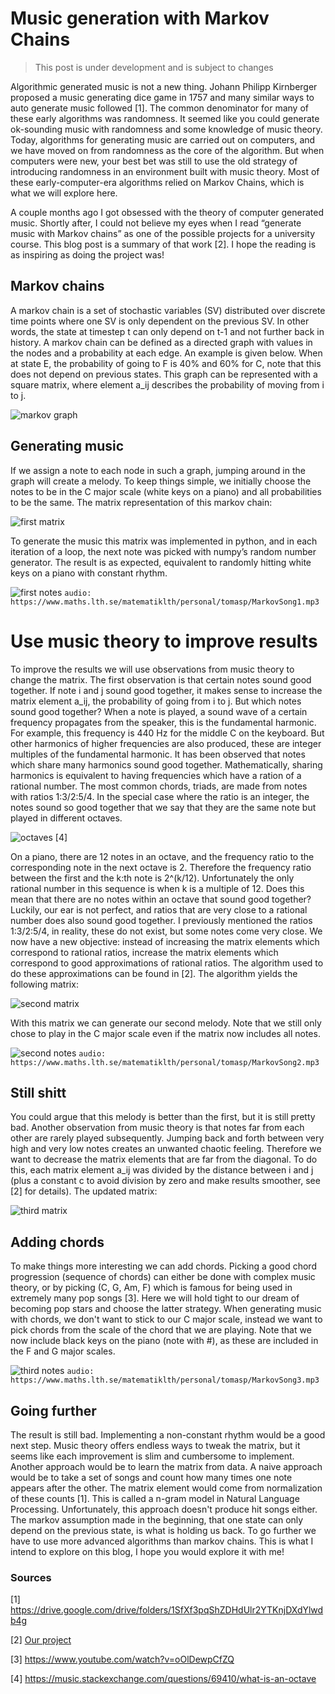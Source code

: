# Music generation with Markov Chains

> This post is under development and is subject to changes 

Algorithmic generated music is not a new thing. Johann Philipp Kirnberger proposed a music generating dice game in 1757 and many similar ways to auto generate music followed [1]. The common denominator for many of these early algorithms was randomness. It seemed like you could generate ok-sounding music with randomness and some knowledge of music theory. Today, algorithms for generating music are carried out on computers, and we have moved on from randomness as the core of the algorithm. But when computers were new, your best bet was still to use the old strategy of introducing randomness in an environment built with music theory. Most of these early-computer-era algorithms relied on Markov Chains, which is what we will explore here.

A couple months ago I got obsessed with the theory of computer generated music. Shortly after, I could not believe my eyes when I read “generate music with Markov chains” as one of the possible projects for a university course. This blog post is a summary of that work [2]. I hope the reading is as inspiring as doing the project was!

## Markov chains
A markov chain is a set of stochastic variables (SV) distributed over discrete time points where one SV is only dependent on the previous SV. In other words, the state at timestep t can only depend on t-1 and not further back in history. A markov chain can be defined as a directed graph with values in the nodes and a probability at each edge. An example is given below. When at state E, the probability of going to F is 40% and 60% for C, note that this does not depend on previous states. This graph can be represented with a square matrix, where element a_ij describes the probability of moving from i to j.

![markov graph](./images/markov_graph.png)

## Generating music
If we assign a note to each node in such a graph, jumping around in the graph will create a melody. To keep things simple, we initially choose the notes to be in the C major scale (white keys on a piano) and all probabilities to be the same. The matrix representation of this markov chain:

![first matrix](./images/first_matrix.png)

To generate the music this matrix was implemented in python, and in each iteration of a loop, the next note was picked with numpy’s random number generator. The result is as expected, equivalent to randomly hitting white keys on a piano with constant rhythm.


![first notes](./images/first_notes.png)
`audio: https://www.maths.lth.se/matematiklth/personal/tomasp/MarkovSong1.mp3`

# Use music theory to improve results
To improve the results we will use observations from music theory to change the matrix. The first observation is that certain notes sound good together. If note i and j sound good together, it makes sense to increase the matrix element a_ij, the probability of going from i to j. But which notes sound good together? When a note is played, a sound wave of a certain frequency propagates from the speaker, this is the fundamental harmonic. For example, this frequency is 440 Hz for the middle C on the keyboard. But other harmonics of higher frequencies are also produced, these are integer multiples of the fundamental harmonic. It has been observed that notes which share many harmonics sound good together. Mathematically, sharing harmonics is equivalent to having frequencies which have a ration of a rational number. The most common chords, triads, are made from notes with ratios 1:3/2:5/4. In the special case where the ratio is an integer, the notes sound so good together that we say that they are the same note but played in different octaves.

![octaves](./images/octaves.png)
[4]

On a piano, there are 12 notes in an octave, and the frequency ratio to the corresponding note in the next octave is 2. Therefore the frequency ratio between the first and the k:th note is 2^(k/12). Unfortunately the only rational number in this sequence is when k is a multiple of 12. Does this mean that there are no notes within an octave that sound good together? Luckily, our ear is not perfect, and ratios that are very close to a rational number does also sound good together. I previously mentioned the ratios 1:3/2:5/4, in reality, these do not exist, but some notes come very close. We now have a new objective: instead of increasing the matrix elements which correspond to rational ratios, increase the matrix elements which correspond to good approximations of rational ratios. The algorithm used to do these approximations can be found in [2]. The algorithm yields the following matrix:

![second matrix](./images/second_matrix.png)

With this matrix we can generate our second melody. Note that we still only chose to play in the C major scale even if the matrix now includes all notes.

![second notes](./images/second_notes.png)
`audio: https://www.maths.lth.se/matematiklth/personal/tomasp/MarkovSong2.mp3`

## Still shitt
You could argue that this melody is better than the first, but it is still pretty bad. Another observation from music theory is that notes far from each other are rarely played subsequently. Jumping back and forth between very high and very low notes creates an unwanted chaotic feeling. Therefore we want to decrease the matrix elements that are far from the diagonal. To do this, each matrix element a_ij was divided by the distance between i and j (plus a constant c to avoid division by zero and make results smoother, see [2] for details). The updated matrix:

![third matrix](./images/third_matrix.png)

## Adding chords
To make things more interesting we can add chords. Picking a good chord progression (sequence of chords) can either be done with complex music theory, or by picking (C, G, Am, F) which is famous for being used in extremely many pop songs [3]. Here we will hold tight to our dream of becoming pop stars and choose the latter strategy. When generating music with chords, we don't want to stick to our C major scale, instead we want to pick chords from the scale of the chord that we are playing. Note that we now include black keys on the piano (note with #), as these are included in the F and G major scales.

![third notes](./images/third_notes.png)
`audio: https://www.maths.lth.se/matematiklth/personal/tomasp/MarkovSong3.mp3`

## Going further
The result is still bad. Implementing a non-constant rhythm would be a good next step. Music theory offers endless ways to tweak the matrix, but it seems like each improvement is slim and cumbersome to implement. Another approach would be to learn the matrix from data. A naive approach would be to take a set of songs and count how many times one note appears after the other. The matrix element would come from normalization of these counts [1]. This is called a n-gram model in Natural Language Processing. Unfortunately, this approach doesn't produce hit songs either. The markov assumption made in the beginning, that one state can only depend on the previous state, is what is holding us back. To go further we have to use more advanced algorithms than markov chains. This is what I intend to explore on this blog, I hope you would explore it with me!

### Sources
[1] https://drive.google.com/drive/folders/1SfXf3pqShZDHdUlr2YTKnjDXdYlwdb4g

[2] [Our project](./Matkomm_AutoMusik_Projekt.pdf)

[3] https://www.youtube.com/watch?v=oOlDewpCfZQ

[4] https://music.stackexchange.com/questions/69410/what-is-an-octave



